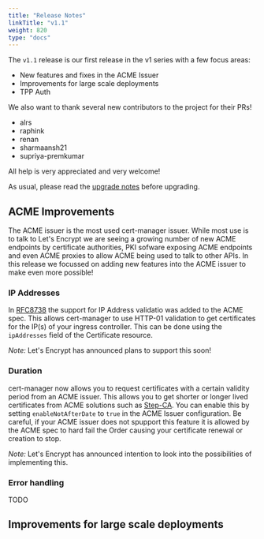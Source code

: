 ```yaml
---
title: "Release Notes"
linkTitle: "v1.1"
weight: 820
type: "docs"
---
```


The `v1.1` release is our first release in the v1 series with a few focus areas:

* New features and fixes in the ACME Issuer
* Improvements for large scale deployments
* TPP Auth

We also want to thank several new contributors to the project for their PRs! 
* alrs
* raphink
* renan
* sharmaansh21
* supriya-premkumar

All help is very appreciated and very welcome! 

As usual, please read the [upgrade notes](/docs/installation/upgrading/upgrading-1.0-1.1/) before upgrading.

## ACME Improvements

The ACME issuer is the most used cert-manager issuer. While most use is to talk to Let's Encrypt we are seeing a growing number of new ACME endpoints by certificate authorities,
PKI sofware exposing ACME endpoints and even ACME proxies to allow ACME being used to talk to other APIs.
In this release we focussed on adding new features into the ACME issuer to make even more possible!

### IP Addresses

In [RFC8738](https://tools.ietf.org/html/rfc8738) the support for IP Address validatio was added to the ACME spec. This allows cert-manager to use HTTP-01 validation to get certificates for the IP(s) of your ingress controller.
This can be done using the `ipAddresses` field of the Certificate resource. 

*Note:* Let's Encrypt has announced plans to support this soon!

### Duration

cert-manager now allows you to request certificates with a certain validity period from an ACME issuer. This allows you to get shorter or longer lived certificates from ACME solutions such as [Step-CA](https://smallstep.com/blog/private-acme-server/). You can enable this by setting `enableNotAfterDate` to `true` in the ACME Issuer configuration. Be careful, if your ACME issuer does not spupport this feature it is allowed by the ACME spec to hard fail the Order causing your certificate renewal or creation to stop. 

*Note:* Let's Encrypt has announced intention to look into the possibilities of implementing this.

### Error handling

TODO

## Improvements for large scale deployments